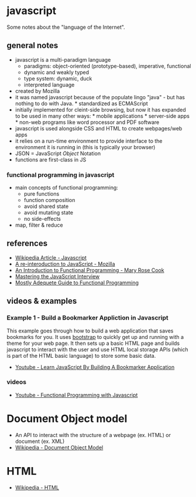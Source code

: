 # javascript
Some notes about the "language of the Internet". 

## general notes
* javascript is a multi-paradigm language
    * paradigms: object-oriented (prototype-based), imperative, functional
    * dynamic and weakly typed
    * type system: dynamic, duck
    * interpreted language
* created by Mozilla
* it was named javascript because of the populate lingo "java" - but has
    nothing to do with Java.
        * standardized as ECMAScript
* initially implemented for cleint-side browsing, but now it has expanded to be
    used in many other ways:
        * mobile applications
        * server-side apps
        * non-web programs like word processor and PDF software
* javascript is used alongside CSS and HTML to create webpages/web apps
* it relies on a run-time environment to provide interface to the environment it
    is running in (this is typically your browser)
* JSON = JavaScript *Object* Notation
* functions are first-class in JS

### functional programming in javascript
* main concepts of functional programming:
    * pure functions
    * function composition
    * avoid shared state
    * avoid mutating state
    * no side-effects
* map, filter & reduce

## references
* [Wikipedia Article - Javascript](https://en.wikipedia.org/wiki/JavaScript)
* [A re-interoduction to JavaScript - Mozilla](https://developer.mozilla.org/en-US/docs/Web/JavaScript/A_re-introduction_to_JavaScript) 
* [An Introduction to Functional Programming - Mary Rose Cook](https://codewords.recurse.com/issues/one/an-introduction-to-functional-programming)
* [Mastering the JavaScript Interview](https://medium.com/javascript-scene/master-the-javascript-interview-what-is-functional-programming-7f218c68b3a0)
* [Mostly Adequete Guide to Functional Programming](https://github.com/MostlyAdequate/mostly-adequate-guide)

## videos & examples
### Example 1 - Build a Bookmarker Appliction in Javascript
This example goes through how to build a web application that saves bookmarks
for you. It uses [bootstrap](https://getbootstrap.com/) to quickly get up and
running with a theme for your web page. It then sets up a basic HTML page and
builds javascript to interact with the user and use HTML local storage APIs
(which is part of the HTML basic language) to store some basic data.
* [Youtube - Learn JavaScript By Building A Bookmarker Application](https://www.youtube.com/watch?v=DIVfDZZeGxM)

### videos
* [Youtube - Functional Programming with Javascript](https://www.youtube.com/watch?v=e-5obm1G_FY)

# Document Object model
* An API to interact with the structure of a webpage (ex. HTML) or document (ex. XML)
* [Wikipedia - Document Object Model](https://en.wikipedia.org/wiki/Document_Object_Model)

# HTML
* [Wikipedia - HTML](https://en.wikipedia.org/wiki/HTML)
